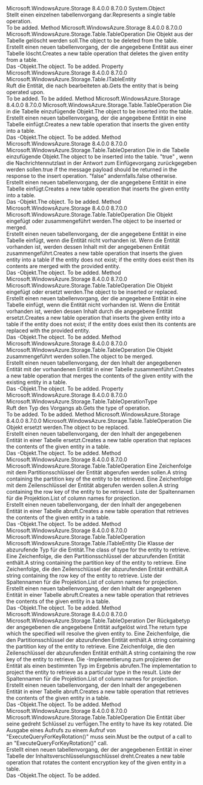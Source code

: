 <Type Name="TableOperation" FullName="Microsoft.WindowsAzure.Storage.Table.TableOperation">
  <TypeSignature Language="C#" Value="public class TableOperation" />
  <TypeSignature Language="ILAsm" Value=".class public auto ansi beforefieldinit TableOperation extends System.Object" />
  <TypeSignature Language="DocId" Value="T:Microsoft.WindowsAzure.Storage.Table.TableOperation" />
  <TypeSignature Language="VB.NET" Value="Public Class TableOperation" />
  <TypeSignature Language="F#" Value="type TableOperation = class" />
  <AssemblyInfo>
    <AssemblyName>Microsoft.WindowsAzure.Storage</AssemblyName>
    <AssemblyVersion>8.4.0.0</AssemblyVersion>
    <AssemblyVersion>8.7.0.0</AssemblyVersion>
  </AssemblyInfo>
  <Base>
    <BaseTypeName>System.Object</BaseTypeName>
  </Base>
  <Interfaces />
  <Docs>
    <summary>
            <span data-ttu-id="18543-101">Stellt einen einzelnen tabellenvorgang dar.</span><span class="sxs-lookup"><span data-stu-id="18543-101">Represents a single table operation.</span></span>
            </summary>
    <remarks>To be added.</remarks>
  </Docs>
  <Members>
    <Member MemberName="Delete">
      <MemberSignature Language="C#" Value="public static Microsoft.WindowsAzure.Storage.Table.TableOperation Delete (Microsoft.WindowsAzure.Storage.Table.ITableEntity entity);" />
      <MemberSignature Language="ILAsm" Value=".method public static hidebysig class Microsoft.WindowsAzure.Storage.Table.TableOperation Delete(class Microsoft.WindowsAzure.Storage.Table.ITableEntity entity) cil managed" />
      <MemberSignature Language="DocId" Value="M:Microsoft.WindowsAzure.Storage.Table.TableOperation.Delete(Microsoft.WindowsAzure.Storage.Table.ITableEntity)" />
      <MemberSignature Language="VB.NET" Value="Public Shared Function Delete (entity As ITableEntity) As TableOperation" />
      <MemberSignature Language="F#" Value="static member Delete : Microsoft.WindowsAzure.Storage.Table.ITableEntity -&gt; Microsoft.WindowsAzure.Storage.Table.TableOperation" Usage="Microsoft.WindowsAzure.Storage.Table.TableOperation.Delete entity" />
      <MemberType>Method</MemberType>
      <AssemblyInfo>
        <AssemblyName>Microsoft.WindowsAzure.Storage</AssemblyName>
        <AssemblyVersion>8.4.0.0</AssemblyVersion>
        <AssemblyVersion>8.7.0.0</AssemblyVersion>
      </AssemblyInfo>
      <ReturnValue>
        <ReturnType>Microsoft.WindowsAzure.Storage.Table.TableOperation</ReturnType>
      </ReturnValue>
      <Parameters>
        <Parameter Name="entity" Type="Microsoft.WindowsAzure.Storage.Table.ITableEntity" />
      </Parameters>
      <Docs>
        <param name="entity"><span data-ttu-id="18543-102">Die <see cref="T:Microsoft.WindowsAzure.Storage.Table.ITableEntity" /> Objekt aus der Tabelle gelöscht werden soll.</span><span class="sxs-lookup"><span data-stu-id="18543-102">The <see cref="T:Microsoft.WindowsAzure.Storage.Table.ITableEntity" /> object to be deleted from the table.</span></span></param>
        <summary>
            <span data-ttu-id="18543-103">Erstellt einen neuen tabellenvorgang, der die angegebene Entität aus einer Tabelle löscht.</span><span class="sxs-lookup"><span data-stu-id="18543-103">Creates a new table operation that deletes the given entity from a table.</span></span>
            </summary>
        <returns><span data-ttu-id="18543-104">Das <see cref="T:Microsoft.WindowsAzure.Storage.Table.TableOperation" />-Objekt.</span><span class="sxs-lookup"><span data-stu-id="18543-104">The <see cref="T:Microsoft.WindowsAzure.Storage.Table.TableOperation" /> object.</span></span></returns>
        <remarks>To be added.</remarks>
      </Docs>
    </Member>
    <Member MemberName="Entity">
      <MemberSignature Language="C#" Value="public Microsoft.WindowsAzure.Storage.Table.ITableEntity Entity { get; }" />
      <MemberSignature Language="ILAsm" Value=".property instance class Microsoft.WindowsAzure.Storage.Table.ITableEntity Entity" />
      <MemberSignature Language="DocId" Value="P:Microsoft.WindowsAzure.Storage.Table.TableOperation.Entity" />
      <MemberSignature Language="VB.NET" Value="Public ReadOnly Property Entity As ITableEntity" />
      <MemberSignature Language="F#" Value="member this.Entity : Microsoft.WindowsAzure.Storage.Table.ITableEntity" Usage="Microsoft.WindowsAzure.Storage.Table.TableOperation.Entity" />
      <MemberType>Property</MemberType>
      <AssemblyInfo>
        <AssemblyName>Microsoft.WindowsAzure.Storage</AssemblyName>
        <AssemblyVersion>8.4.0.0</AssemblyVersion>
        <AssemblyVersion>8.7.0.0</AssemblyVersion>
      </AssemblyInfo>
      <ReturnValue>
        <ReturnType>Microsoft.WindowsAzure.Storage.Table.ITableEntity</ReturnType>
      </ReturnValue>
      <Docs>
        <summary>
            <span data-ttu-id="18543-105">Ruft die Entität, die nach bearbeiteten ab.</span><span class="sxs-lookup"><span data-stu-id="18543-105">Gets the entity that is being operated upon.</span></span>
            </summary>
        <value>To be added.</value>
        <remarks>To be added.</remarks>
      </Docs>
    </Member>
    <Member MemberName="Insert">
      <MemberSignature Language="C#" Value="public static Microsoft.WindowsAzure.Storage.Table.TableOperation Insert (Microsoft.WindowsAzure.Storage.Table.ITableEntity entity);" />
      <MemberSignature Language="ILAsm" Value=".method public static hidebysig class Microsoft.WindowsAzure.Storage.Table.TableOperation Insert(class Microsoft.WindowsAzure.Storage.Table.ITableEntity entity) cil managed" />
      <MemberSignature Language="DocId" Value="M:Microsoft.WindowsAzure.Storage.Table.TableOperation.Insert(Microsoft.WindowsAzure.Storage.Table.ITableEntity)" />
      <MemberSignature Language="VB.NET" Value="Public Shared Function Insert (entity As ITableEntity) As TableOperation" />
      <MemberSignature Language="F#" Value="static member Insert : Microsoft.WindowsAzure.Storage.Table.ITableEntity -&gt; Microsoft.WindowsAzure.Storage.Table.TableOperation" Usage="Microsoft.WindowsAzure.Storage.Table.TableOperation.Insert entity" />
      <MemberType>Method</MemberType>
      <AssemblyInfo>
        <AssemblyName>Microsoft.WindowsAzure.Storage</AssemblyName>
        <AssemblyVersion>8.4.0.0</AssemblyVersion>
        <AssemblyVersion>8.7.0.0</AssemblyVersion>
      </AssemblyInfo>
      <ReturnValue>
        <ReturnType>Microsoft.WindowsAzure.Storage.Table.TableOperation</ReturnType>
      </ReturnValue>
      <Parameters>
        <Parameter Name="entity" Type="Microsoft.WindowsAzure.Storage.Table.ITableEntity" />
      </Parameters>
      <Docs>
        <param name="entity"><span data-ttu-id="18543-106">Die <see cref="T:Microsoft.WindowsAzure.Storage.Table.ITableEntity" /> in die Tabelle einzufügende Objekt.</span><span class="sxs-lookup"><span data-stu-id="18543-106">The <see cref="T:Microsoft.WindowsAzure.Storage.Table.ITableEntity" /> object to be inserted into the table.</span></span></param>
        <summary>
            <span data-ttu-id="18543-107">Erstellt einen neuen tabellenvorgang, der die angegebene Entität in eine Tabelle einfügt.</span><span class="sxs-lookup"><span data-stu-id="18543-107">Creates a new table operation that inserts the given entity into a table.</span></span>
            </summary>
        <returns><span data-ttu-id="18543-108">Das <see cref="T:Microsoft.WindowsAzure.Storage.Table.TableOperation" />-Objekt.</span><span class="sxs-lookup"><span data-stu-id="18543-108">The <see cref="T:Microsoft.WindowsAzure.Storage.Table.TableOperation" /> object.</span></span></returns>
        <remarks>To be added.</remarks>
      </Docs>
    </Member>
    <Member MemberName="Insert">
      <MemberSignature Language="C#" Value="public static Microsoft.WindowsAzure.Storage.Table.TableOperation Insert (Microsoft.WindowsAzure.Storage.Table.ITableEntity entity, bool echoContent);" />
      <MemberSignature Language="ILAsm" Value=".method public static hidebysig class Microsoft.WindowsAzure.Storage.Table.TableOperation Insert(class Microsoft.WindowsAzure.Storage.Table.ITableEntity entity, bool echoContent) cil managed" />
      <MemberSignature Language="DocId" Value="M:Microsoft.WindowsAzure.Storage.Table.TableOperation.Insert(Microsoft.WindowsAzure.Storage.Table.ITableEntity,System.Boolean)" />
      <MemberSignature Language="VB.NET" Value="Public Shared Function Insert (entity As ITableEntity, echoContent As Boolean) As TableOperation" />
      <MemberSignature Language="F#" Value="static member Insert : Microsoft.WindowsAzure.Storage.Table.ITableEntity * bool -&gt; Microsoft.WindowsAzure.Storage.Table.TableOperation" Usage="Microsoft.WindowsAzure.Storage.Table.TableOperation.Insert (entity, echoContent)" />
      <MemberType>Method</MemberType>
      <AssemblyInfo>
        <AssemblyName>Microsoft.WindowsAzure.Storage</AssemblyName>
        <AssemblyVersion>8.4.0.0</AssemblyVersion>
        <AssemblyVersion>8.7.0.0</AssemblyVersion>
      </AssemblyInfo>
      <ReturnValue>
        <ReturnType>Microsoft.WindowsAzure.Storage.Table.TableOperation</ReturnType>
      </ReturnValue>
      <Parameters>
        <Parameter Name="entity" Type="Microsoft.WindowsAzure.Storage.Table.ITableEntity" />
        <Parameter Name="echoContent" Type="System.Boolean" />
      </Parameters>
      <Docs>
        <param name="entity"><span data-ttu-id="18543-109">Die <see cref="T:Microsoft.WindowsAzure.Storage.Table.ITableEntity" /> in die Tabelle einzufügende Objekt.</span><span class="sxs-lookup"><span data-stu-id="18543-109">The <see cref="T:Microsoft.WindowsAzure.Storage.Table.ITableEntity" /> object to be inserted into the table.</span></span></param>
        <param name="echoContent">
          <span data-ttu-id="18543-110"><c>"true"</c> , wenn die Nachrichtennutzlast in der Antwort zum Einfügevorgang zurückgegeben werden sollen.</span><span class="sxs-lookup"><span data-stu-id="18543-110"><c>true</c> if the message payload should be returned in the response to the insert operation.</span></span> <span data-ttu-id="18543-111"><c>"false"</c> andernfalls.</span><span class="sxs-lookup"><span data-stu-id="18543-111"><c>false</c> otherwise.</span></span></param>
        <summary>
            <span data-ttu-id="18543-112">Erstellt einen neuen tabellenvorgang, der die angegebene Entität in eine Tabelle einfügt.</span><span class="sxs-lookup"><span data-stu-id="18543-112">Creates a new table operation that inserts the given entity into a table.</span></span>
            </summary>
        <returns><span data-ttu-id="18543-113">Das <see cref="T:Microsoft.WindowsAzure.Storage.Table.TableOperation" />-Objekt.</span><span class="sxs-lookup"><span data-stu-id="18543-113">The <see cref="T:Microsoft.WindowsAzure.Storage.Table.TableOperation" /> object.</span></span></returns>
        <remarks>To be added.</remarks>
      </Docs>
    </Member>
    <Member MemberName="InsertOrMerge">
      <MemberSignature Language="C#" Value="public static Microsoft.WindowsAzure.Storage.Table.TableOperation InsertOrMerge (Microsoft.WindowsAzure.Storage.Table.ITableEntity entity);" />
      <MemberSignature Language="ILAsm" Value=".method public static hidebysig class Microsoft.WindowsAzure.Storage.Table.TableOperation InsertOrMerge(class Microsoft.WindowsAzure.Storage.Table.ITableEntity entity) cil managed" />
      <MemberSignature Language="DocId" Value="M:Microsoft.WindowsAzure.Storage.Table.TableOperation.InsertOrMerge(Microsoft.WindowsAzure.Storage.Table.ITableEntity)" />
      <MemberSignature Language="VB.NET" Value="Public Shared Function InsertOrMerge (entity As ITableEntity) As TableOperation" />
      <MemberSignature Language="F#" Value="static member InsertOrMerge : Microsoft.WindowsAzure.Storage.Table.ITableEntity -&gt; Microsoft.WindowsAzure.Storage.Table.TableOperation" Usage="Microsoft.WindowsAzure.Storage.Table.TableOperation.InsertOrMerge entity" />
      <MemberType>Method</MemberType>
      <AssemblyInfo>
        <AssemblyName>Microsoft.WindowsAzure.Storage</AssemblyName>
        <AssemblyVersion>8.4.0.0</AssemblyVersion>
        <AssemblyVersion>8.7.0.0</AssemblyVersion>
      </AssemblyInfo>
      <ReturnValue>
        <ReturnType>Microsoft.WindowsAzure.Storage.Table.TableOperation</ReturnType>
      </ReturnValue>
      <Parameters>
        <Parameter Name="entity" Type="Microsoft.WindowsAzure.Storage.Table.ITableEntity" />
      </Parameters>
      <Docs>
        <param name="entity"><span data-ttu-id="18543-114">Die <see cref="T:Microsoft.WindowsAzure.Storage.Table.ITableEntity" /> Objekt eingefügt oder zusammengeführt werden.</span><span class="sxs-lookup"><span data-stu-id="18543-114">The <see cref="T:Microsoft.WindowsAzure.Storage.Table.ITableEntity" /> object to be inserted or merged.</span></span></param>
        <summary>
            <span data-ttu-id="18543-115">Erstellt einen neuen tabellenvorgang, der die angegebene Entität in eine Tabelle einfügt, wenn die Entität nicht vorhanden ist. Wenn die Entität vorhanden ist, werden dessen Inhalt mit der angegebenen Entität zusammengeführt.</span><span class="sxs-lookup"><span data-stu-id="18543-115">Creates a new table operation that inserts the given entity into a table if the entity does not exist; if the entity does exist then its contents are merged with the provided entity.</span></span>
            </summary>
        <returns><span data-ttu-id="18543-116">Das <see cref="T:Microsoft.WindowsAzure.Storage.Table.TableOperation" />-Objekt.</span><span class="sxs-lookup"><span data-stu-id="18543-116">The <see cref="T:Microsoft.WindowsAzure.Storage.Table.TableOperation" /> object.</span></span></returns>
        <remarks>To be added.</remarks>
      </Docs>
    </Member>
    <Member MemberName="InsertOrReplace">
      <MemberSignature Language="C#" Value="public static Microsoft.WindowsAzure.Storage.Table.TableOperation InsertOrReplace (Microsoft.WindowsAzure.Storage.Table.ITableEntity entity);" />
      <MemberSignature Language="ILAsm" Value=".method public static hidebysig class Microsoft.WindowsAzure.Storage.Table.TableOperation InsertOrReplace(class Microsoft.WindowsAzure.Storage.Table.ITableEntity entity) cil managed" />
      <MemberSignature Language="DocId" Value="M:Microsoft.WindowsAzure.Storage.Table.TableOperation.InsertOrReplace(Microsoft.WindowsAzure.Storage.Table.ITableEntity)" />
      <MemberSignature Language="VB.NET" Value="Public Shared Function InsertOrReplace (entity As ITableEntity) As TableOperation" />
      <MemberSignature Language="F#" Value="static member InsertOrReplace : Microsoft.WindowsAzure.Storage.Table.ITableEntity -&gt; Microsoft.WindowsAzure.Storage.Table.TableOperation" Usage="Microsoft.WindowsAzure.Storage.Table.TableOperation.InsertOrReplace entity" />
      <MemberType>Method</MemberType>
      <AssemblyInfo>
        <AssemblyName>Microsoft.WindowsAzure.Storage</AssemblyName>
        <AssemblyVersion>8.4.0.0</AssemblyVersion>
        <AssemblyVersion>8.7.0.0</AssemblyVersion>
      </AssemblyInfo>
      <ReturnValue>
        <ReturnType>Microsoft.WindowsAzure.Storage.Table.TableOperation</ReturnType>
      </ReturnValue>
      <Parameters>
        <Parameter Name="entity" Type="Microsoft.WindowsAzure.Storage.Table.ITableEntity" />
      </Parameters>
      <Docs>
        <param name="entity"><span data-ttu-id="18543-117">Die <see cref="T:Microsoft.WindowsAzure.Storage.Table.ITableEntity" /> Objekt eingefügt oder ersetzt werden.</span><span class="sxs-lookup"><span data-stu-id="18543-117">The <see cref="T:Microsoft.WindowsAzure.Storage.Table.ITableEntity" /> object to be inserted or replaced.</span></span></param>
        <summary>
            <span data-ttu-id="18543-118">Erstellt einen neuen tabellenvorgang, der die angegebene Entität in eine Tabelle einfügt, wenn die Entität nicht vorhanden ist. Wenn die Entität vorhanden ist, werden dessen Inhalt durch die angegebene Entität ersetzt.</span><span class="sxs-lookup"><span data-stu-id="18543-118">Creates a new table operation that inserts the given entity into a table if the entity does not exist; if the entity does exist then its contents are replaced with the provided entity.</span></span>
            </summary>
        <returns><span data-ttu-id="18543-119">Das <see cref="T:Microsoft.WindowsAzure.Storage.Table.TableOperation" />-Objekt.</span><span class="sxs-lookup"><span data-stu-id="18543-119">The <see cref="T:Microsoft.WindowsAzure.Storage.Table.TableOperation" /> object.</span></span></returns>
        <remarks>To be added.</remarks>
      </Docs>
    </Member>
    <Member MemberName="Merge">
      <MemberSignature Language="C#" Value="public static Microsoft.WindowsAzure.Storage.Table.TableOperation Merge (Microsoft.WindowsAzure.Storage.Table.ITableEntity entity);" />
      <MemberSignature Language="ILAsm" Value=".method public static hidebysig class Microsoft.WindowsAzure.Storage.Table.TableOperation Merge(class Microsoft.WindowsAzure.Storage.Table.ITableEntity entity) cil managed" />
      <MemberSignature Language="DocId" Value="M:Microsoft.WindowsAzure.Storage.Table.TableOperation.Merge(Microsoft.WindowsAzure.Storage.Table.ITableEntity)" />
      <MemberSignature Language="VB.NET" Value="Public Shared Function Merge (entity As ITableEntity) As TableOperation" />
      <MemberSignature Language="F#" Value="static member Merge : Microsoft.WindowsAzure.Storage.Table.ITableEntity -&gt; Microsoft.WindowsAzure.Storage.Table.TableOperation" Usage="Microsoft.WindowsAzure.Storage.Table.TableOperation.Merge entity" />
      <MemberType>Method</MemberType>
      <AssemblyInfo>
        <AssemblyName>Microsoft.WindowsAzure.Storage</AssemblyName>
        <AssemblyVersion>8.4.0.0</AssemblyVersion>
        <AssemblyVersion>8.7.0.0</AssemblyVersion>
      </AssemblyInfo>
      <ReturnValue>
        <ReturnType>Microsoft.WindowsAzure.Storage.Table.TableOperation</ReturnType>
      </ReturnValue>
      <Parameters>
        <Parameter Name="entity" Type="Microsoft.WindowsAzure.Storage.Table.ITableEntity" />
      </Parameters>
      <Docs>
        <param name="entity"><span data-ttu-id="18543-120">Die <see cref="T:Microsoft.WindowsAzure.Storage.Table.ITableEntity" /> Objekt zusammengeführt werden sollen.</span><span class="sxs-lookup"><span data-stu-id="18543-120">The <see cref="T:Microsoft.WindowsAzure.Storage.Table.ITableEntity" /> object to be merged.</span></span></param>
        <summary>
            <span data-ttu-id="18543-121">Erstellt einen neuen tabellenvorgang, der den Inhalt der angegebenen Entität mit der vorhandenen Entität in einer Tabelle zusammenführt.</span><span class="sxs-lookup"><span data-stu-id="18543-121">Creates a new table operation that merges the contents of the given entity with the existing entity in a table.</span></span>
            </summary>
        <returns><span data-ttu-id="18543-122">Das <see cref="T:Microsoft.WindowsAzure.Storage.Table.TableOperation" />-Objekt.</span><span class="sxs-lookup"><span data-stu-id="18543-122">The <see cref="T:Microsoft.WindowsAzure.Storage.Table.TableOperation" /> object.</span></span></returns>
        <remarks>To be added.</remarks>
      </Docs>
    </Member>
    <Member MemberName="OperationType">
      <MemberSignature Language="C#" Value="public Microsoft.WindowsAzure.Storage.Table.TableOperationType OperationType { get; }" />
      <MemberSignature Language="ILAsm" Value=".property instance valuetype Microsoft.WindowsAzure.Storage.Table.TableOperationType OperationType" />
      <MemberSignature Language="DocId" Value="P:Microsoft.WindowsAzure.Storage.Table.TableOperation.OperationType" />
      <MemberSignature Language="VB.NET" Value="Public ReadOnly Property OperationType As TableOperationType" />
      <MemberSignature Language="F#" Value="member this.OperationType : Microsoft.WindowsAzure.Storage.Table.TableOperationType" Usage="Microsoft.WindowsAzure.Storage.Table.TableOperation.OperationType" />
      <MemberType>Property</MemberType>
      <AssemblyInfo>
        <AssemblyName>Microsoft.WindowsAzure.Storage</AssemblyName>
        <AssemblyVersion>8.4.0.0</AssemblyVersion>
        <AssemblyVersion>8.7.0.0</AssemblyVersion>
      </AssemblyInfo>
      <ReturnValue>
        <ReturnType>Microsoft.WindowsAzure.Storage.Table.TableOperationType</ReturnType>
      </ReturnValue>
      <Docs>
        <summary>
            <span data-ttu-id="18543-123">Ruft den Typ des Vorgangs ab.</span><span class="sxs-lookup"><span data-stu-id="18543-123">Gets the type of operation.</span></span>
            </summary>
        <value>To be added.</value>
        <remarks>To be added.</remarks>
      </Docs>
    </Member>
    <Member MemberName="Replace">
      <MemberSignature Language="C#" Value="public static Microsoft.WindowsAzure.Storage.Table.TableOperation Replace (Microsoft.WindowsAzure.Storage.Table.ITableEntity entity);" />
      <MemberSignature Language="ILAsm" Value=".method public static hidebysig class Microsoft.WindowsAzure.Storage.Table.TableOperation Replace(class Microsoft.WindowsAzure.Storage.Table.ITableEntity entity) cil managed" />
      <MemberSignature Language="DocId" Value="M:Microsoft.WindowsAzure.Storage.Table.TableOperation.Replace(Microsoft.WindowsAzure.Storage.Table.ITableEntity)" />
      <MemberSignature Language="VB.NET" Value="Public Shared Function Replace (entity As ITableEntity) As TableOperation" />
      <MemberSignature Language="F#" Value="static member Replace : Microsoft.WindowsAzure.Storage.Table.ITableEntity -&gt; Microsoft.WindowsAzure.Storage.Table.TableOperation" Usage="Microsoft.WindowsAzure.Storage.Table.TableOperation.Replace entity" />
      <MemberType>Method</MemberType>
      <AssemblyInfo>
        <AssemblyName>Microsoft.WindowsAzure.Storage</AssemblyName>
        <AssemblyVersion>8.4.0.0</AssemblyVersion>
        <AssemblyVersion>8.7.0.0</AssemblyVersion>
      </AssemblyInfo>
      <ReturnValue>
        <ReturnType>Microsoft.WindowsAzure.Storage.Table.TableOperation</ReturnType>
      </ReturnValue>
      <Parameters>
        <Parameter Name="entity" Type="Microsoft.WindowsAzure.Storage.Table.ITableEntity" />
      </Parameters>
      <Docs>
        <param name="entity"><span data-ttu-id="18543-124">Die <see cref="T:Microsoft.WindowsAzure.Storage.Table.ITableEntity" /> Objekt ersetzt werden.</span><span class="sxs-lookup"><span data-stu-id="18543-124">The <see cref="T:Microsoft.WindowsAzure.Storage.Table.ITableEntity" /> object to be replaced.</span></span></param>
        <summary>
            <span data-ttu-id="18543-125">Erstellt einen neuen tabellenvorgang, der den Inhalt der angegebenen Entität in einer Tabelle ersetzt.</span><span class="sxs-lookup"><span data-stu-id="18543-125">Creates a new table operation that replaces the contents of the given entity in a table.</span></span>
            </summary>
        <returns><span data-ttu-id="18543-126">Das <see cref="T:Microsoft.WindowsAzure.Storage.Table.TableOperation" />-Objekt.</span><span class="sxs-lookup"><span data-stu-id="18543-126">The <see cref="T:Microsoft.WindowsAzure.Storage.Table.TableOperation" /> object.</span></span></returns>
        <remarks>To be added.</remarks>
      </Docs>
    </Member>
    <Member MemberName="Retrieve">
      <MemberSignature Language="C#" Value="public static Microsoft.WindowsAzure.Storage.Table.TableOperation Retrieve (string partitionKey, string rowkey, System.Collections.Generic.List&lt;string&gt; selectedColumns = null);" />
      <MemberSignature Language="ILAsm" Value=".method public static hidebysig class Microsoft.WindowsAzure.Storage.Table.TableOperation Retrieve(string partitionKey, string rowkey, class System.Collections.Generic.List`1&lt;string&gt; selectedColumns) cil managed" />
      <MemberSignature Language="DocId" Value="M:Microsoft.WindowsAzure.Storage.Table.TableOperation.Retrieve(System.String,System.String,System.Collections.Generic.List{System.String})" />
      <MemberSignature Language="VB.NET" Value="Public Shared Function Retrieve (partitionKey As String, rowkey As String, Optional selectedColumns As List(Of String) = null) As TableOperation" />
      <MemberSignature Language="F#" Value="static member Retrieve : string * string * System.Collections.Generic.List&lt;string&gt; -&gt; Microsoft.WindowsAzure.Storage.Table.TableOperation" Usage="Microsoft.WindowsAzure.Storage.Table.TableOperation.Retrieve (partitionKey, rowkey, selectedColumns)" />
      <MemberType>Method</MemberType>
      <AssemblyInfo>
        <AssemblyName>Microsoft.WindowsAzure.Storage</AssemblyName>
        <AssemblyVersion>8.4.0.0</AssemblyVersion>
        <AssemblyVersion>8.7.0.0</AssemblyVersion>
      </AssemblyInfo>
      <ReturnValue>
        <ReturnType>Microsoft.WindowsAzure.Storage.Table.TableOperation</ReturnType>
      </ReturnValue>
      <Parameters>
        <Parameter Name="partitionKey" Type="System.String" />
        <Parameter Name="rowkey" Type="System.String" />
        <Parameter Name="selectedColumns" Type="System.Collections.Generic.List&lt;System.String&gt;" />
      </Parameters>
      <Docs>
        <param name="partitionKey"><span data-ttu-id="18543-127">Eine Zeichenfolge mit dem Partitionsschlüssel der Entität abgerufen werden sollen.</span><span class="sxs-lookup"><span data-stu-id="18543-127">A string containing the partition key of the entity to be retrieved.</span></span></param>
        <param name="rowkey"><span data-ttu-id="18543-128">Eine Zeichenfolge mit dem Zeilenschlüssel der Entität abgerufen werden sollen.</span><span class="sxs-lookup"><span data-stu-id="18543-128">A string containing the row key of the entity to be retrieved.</span></span></param>
        <param name="selectedColumns"><span data-ttu-id="18543-129">Liste der Spaltennamen für die Projektion.</span><span class="sxs-lookup"><span data-stu-id="18543-129">List of column names for projection.</span></span></param>
        <summary>
            <span data-ttu-id="18543-130">Erstellt einen neuen tabellenvorgang, der den Inhalt der angegebenen Entität in einer Tabelle abruft.</span><span class="sxs-lookup"><span data-stu-id="18543-130">Creates a new table operation that retrieves the contents of the given entity in a table.</span></span>
            </summary>
        <returns><span data-ttu-id="18543-131">Das <see cref="T:Microsoft.WindowsAzure.Storage.Table.TableOperation" />-Objekt.</span><span class="sxs-lookup"><span data-stu-id="18543-131">The <see cref="T:Microsoft.WindowsAzure.Storage.Table.TableOperation" /> object.</span></span></returns>
        <remarks>To be added.</remarks>
      </Docs>
    </Member>
    <Member MemberName="Retrieve&lt;TElement&gt;">
      <MemberSignature Language="C#" Value="public static Microsoft.WindowsAzure.Storage.Table.TableOperation Retrieve&lt;TElement&gt; (string partitionKey, string rowkey, System.Collections.Generic.List&lt;string&gt; selectColumns = null) where TElement : Microsoft.WindowsAzure.Storage.Table.ITableEntity;" />
      <MemberSignature Language="ILAsm" Value=".method public static hidebysig class Microsoft.WindowsAzure.Storage.Table.TableOperation Retrieve&lt;(class Microsoft.WindowsAzure.Storage.Table.ITableEntity) TElement&gt;(string partitionKey, string rowkey, class System.Collections.Generic.List`1&lt;string&gt; selectColumns) cil managed" />
      <MemberSignature Language="DocId" Value="M:Microsoft.WindowsAzure.Storage.Table.TableOperation.Retrieve``1(System.String,System.String,System.Collections.Generic.List{System.String})" />
      <MemberSignature Language="VB.NET" Value="Public Shared Function Retrieve(Of TElement As ITableEntity) (partitionKey As String, rowkey As String, Optional selectColumns As List(Of String) = null) As TableOperation" />
      <MemberSignature Language="F#" Value="static member Retrieve : string * string * System.Collections.Generic.List&lt;string&gt; -&gt; Microsoft.WindowsAzure.Storage.Table.TableOperation (requires 'Element :&gt; Microsoft.WindowsAzure.Storage.Table.ITableEntity)" Usage="Microsoft.WindowsAzure.Storage.Table.TableOperation.Retrieve (partitionKey, rowkey, selectColumns)" />
      <MemberType>Method</MemberType>
      <AssemblyInfo>
        <AssemblyName>Microsoft.WindowsAzure.Storage</AssemblyName>
        <AssemblyVersion>8.4.0.0</AssemblyVersion>
        <AssemblyVersion>8.7.0.0</AssemblyVersion>
      </AssemblyInfo>
      <ReturnValue>
        <ReturnType>Microsoft.WindowsAzure.Storage.Table.TableOperation</ReturnType>
      </ReturnValue>
      <TypeParameters>
        <TypeParameter Name="TElement">
          <Constraints>
            <InterfaceName>Microsoft.WindowsAzure.Storage.Table.ITableEntity</InterfaceName>
          </Constraints>
        </TypeParameter>
      </TypeParameters>
      <Parameters>
        <Parameter Name="partitionKey" Type="System.String" />
        <Parameter Name="rowkey" Type="System.String" />
        <Parameter Name="selectColumns" Type="System.Collections.Generic.List&lt;System.String&gt;" />
      </Parameters>
      <Docs>
        <typeparam name="TElement"><span data-ttu-id="18543-132">Die Klasse der abzurufende Typ für die Entität.</span><span class="sxs-lookup"><span data-stu-id="18543-132">The class of type for the entity to retrieve.</span></span></typeparam>
        <param name="partitionKey"><span data-ttu-id="18543-133">Eine Zeichenfolge, die den Partitionsschlüssel der abzurufenden Entität enthält.</span><span class="sxs-lookup"><span data-stu-id="18543-133">A string containing the partition key of the entity to retrieve.</span></span></param>
        <param name="rowkey"><span data-ttu-id="18543-134">Eine Zeichenfolge, die den Zeilenschlüssel der abzurufenden Entität enthält.</span><span class="sxs-lookup"><span data-stu-id="18543-134">A string containing the row key of the entity to retrieve.</span></span></param>
        <param name="selectColumns"><span data-ttu-id="18543-135">Liste der Spaltennamen für die Projektion.</span><span class="sxs-lookup"><span data-stu-id="18543-135">List of column names for projection.</span></span></param>
        <summary>
            <span data-ttu-id="18543-136">Erstellt einen neuen tabellenvorgang, der den Inhalt der angegebenen Entität in einer Tabelle abruft.</span><span class="sxs-lookup"><span data-stu-id="18543-136">Creates a new table operation that retrieves the contents of the given entity in a table.</span></span>
            </summary>
        <returns><span data-ttu-id="18543-137">Das <see cref="T:Microsoft.WindowsAzure.Storage.Table.TableOperation" />-Objekt.</span><span class="sxs-lookup"><span data-stu-id="18543-137">The <see cref="T:Microsoft.WindowsAzure.Storage.Table.TableOperation" /> object.</span></span></returns>
        <remarks>To be added.</remarks>
      </Docs>
    </Member>
    <Member MemberName="Retrieve&lt;TResult&gt;">
      <MemberSignature Language="C#" Value="public static Microsoft.WindowsAzure.Storage.Table.TableOperation Retrieve&lt;TResult&gt; (string partitionKey, string rowkey, Microsoft.WindowsAzure.Storage.Table.EntityResolver&lt;TResult&gt; resolver, System.Collections.Generic.List&lt;string&gt; selectedColumns = null);" />
      <MemberSignature Language="ILAsm" Value=".method public static hidebysig class Microsoft.WindowsAzure.Storage.Table.TableOperation Retrieve&lt;TResult&gt;(string partitionKey, string rowkey, class Microsoft.WindowsAzure.Storage.Table.EntityResolver`1&lt;!!TResult&gt; resolver, class System.Collections.Generic.List`1&lt;string&gt; selectedColumns) cil managed" />
      <MemberSignature Language="DocId" Value="M:Microsoft.WindowsAzure.Storage.Table.TableOperation.Retrieve``1(System.String,System.String,Microsoft.WindowsAzure.Storage.Table.EntityResolver{``0},System.Collections.Generic.List{System.String})" />
      <MemberSignature Language="VB.NET" Value="Public Shared Function Retrieve(Of TResult) (partitionKey As String, rowkey As String, resolver As EntityResolver(Of TResult), Optional selectedColumns As List(Of String) = null) As TableOperation" />
      <MemberSignature Language="F#" Value="static member Retrieve : string * string * Microsoft.WindowsAzure.Storage.Table.EntityResolver&lt;'Result&gt; * System.Collections.Generic.List&lt;string&gt; -&gt; Microsoft.WindowsAzure.Storage.Table.TableOperation" Usage="Microsoft.WindowsAzure.Storage.Table.TableOperation.Retrieve (partitionKey, rowkey, resolver, selectedColumns)" />
      <MemberType>Method</MemberType>
      <AssemblyInfo>
        <AssemblyName>Microsoft.WindowsAzure.Storage</AssemblyName>
        <AssemblyVersion>8.4.0.0</AssemblyVersion>
        <AssemblyVersion>8.7.0.0</AssemblyVersion>
      </AssemblyInfo>
      <ReturnValue>
        <ReturnType>Microsoft.WindowsAzure.Storage.Table.TableOperation</ReturnType>
      </ReturnValue>
      <TypeParameters>
        <TypeParameter Name="TResult" />
      </TypeParameters>
      <Parameters>
        <Parameter Name="partitionKey" Type="System.String" />
        <Parameter Name="rowkey" Type="System.String" />
        <Parameter Name="resolver" Type="Microsoft.WindowsAzure.Storage.Table.EntityResolver&lt;TResult&gt;" />
        <Parameter Name="selectedColumns" Type="System.Collections.Generic.List&lt;System.String&gt;" />
      </Parameters>
      <Docs>
        <typeparam name="TResult"><span data-ttu-id="18543-138">Der Rückgabetyp der angegebenen <see cref="T:Microsoft.WindowsAzure.Storage.Table.EntityResolver`1" /> die angegebene Entität aufgelöst wird.</span><span class="sxs-lookup"><span data-stu-id="18543-138">The return type which the specified <see cref="T:Microsoft.WindowsAzure.Storage.Table.EntityResolver`1" /> will resolve the given entity to.</span></span></typeparam>
        <param name="partitionKey"><span data-ttu-id="18543-139">Eine Zeichenfolge, die den Partitionsschlüssel der abzurufenden Entität enthält.</span><span class="sxs-lookup"><span data-stu-id="18543-139">A string containing the partition key of the entity to retrieve.</span></span></param>
        <param name="rowkey"><span data-ttu-id="18543-140">Eine Zeichenfolge, die den Zeilenschlüssel der abzurufenden Entität enthält.</span><span class="sxs-lookup"><span data-stu-id="18543-140">A string containing the row key of the entity to retrieve.</span></span></param>
        <param name="resolver"><span data-ttu-id="18543-141">Die <see cref="T:Microsoft.WindowsAzure.Storage.Table.EntityResolver`1" /> -Implementierung zum projizieren der Entität als einen bestimmten Typ im Ergebnis abrufen.</span><span class="sxs-lookup"><span data-stu-id="18543-141">The <see cref="T:Microsoft.WindowsAzure.Storage.Table.EntityResolver`1" /> implementation to project the entity to retrieve as a particular type in the result.</span></span></param>
        <param name="selectedColumns"><span data-ttu-id="18543-142">Liste der Spaltennamen für die Projektion.</span><span class="sxs-lookup"><span data-stu-id="18543-142">List of column names for projection.</span></span></param>
        <summary>
            <span data-ttu-id="18543-143">Erstellt einen neuen tabellenvorgang, der den Inhalt der angegebenen Entität in einer Tabelle abruft.</span><span class="sxs-lookup"><span data-stu-id="18543-143">Creates a new table operation that retrieves the contents of the given entity in a table.</span></span>
            </summary>
        <returns><span data-ttu-id="18543-144">Das <see cref="T:Microsoft.WindowsAzure.Storage.Table.TableOperation" />-Objekt.</span><span class="sxs-lookup"><span data-stu-id="18543-144">The <see cref="T:Microsoft.WindowsAzure.Storage.Table.TableOperation" /> object.</span></span></returns>
        <remarks>To be added.</remarks>
      </Docs>
    </Member>
    <Member MemberName="RotateEncryptionKey">
      <MemberSignature Language="C#" Value="public static Microsoft.WindowsAzure.Storage.Table.TableOperation RotateEncryptionKey (Microsoft.WindowsAzure.Storage.Table.KeyRotationEntity entity);" />
      <MemberSignature Language="ILAsm" Value=".method public static hidebysig class Microsoft.WindowsAzure.Storage.Table.TableOperation RotateEncryptionKey(class Microsoft.WindowsAzure.Storage.Table.KeyRotationEntity entity) cil managed" />
      <MemberSignature Language="DocId" Value="M:Microsoft.WindowsAzure.Storage.Table.TableOperation.RotateEncryptionKey(Microsoft.WindowsAzure.Storage.Table.KeyRotationEntity)" />
      <MemberSignature Language="VB.NET" Value="Public Shared Function RotateEncryptionKey (entity As KeyRotationEntity) As TableOperation" />
      <MemberSignature Language="F#" Value="static member RotateEncryptionKey : Microsoft.WindowsAzure.Storage.Table.KeyRotationEntity -&gt; Microsoft.WindowsAzure.Storage.Table.TableOperation" Usage="Microsoft.WindowsAzure.Storage.Table.TableOperation.RotateEncryptionKey entity" />
      <MemberType>Method</MemberType>
      <AssemblyInfo>
        <AssemblyName>Microsoft.WindowsAzure.Storage</AssemblyName>
        <AssemblyVersion>8.4.0.0</AssemblyVersion>
        <AssemblyVersion>8.7.0.0</AssemblyVersion>
      </AssemblyInfo>
      <ReturnValue>
        <ReturnType>Microsoft.WindowsAzure.Storage.Table.TableOperation</ReturnType>
      </ReturnValue>
      <Parameters>
        <Parameter Name="entity" Type="Microsoft.WindowsAzure.Storage.Table.KeyRotationEntity" />
      </Parameters>
      <Docs>
        <param name="entity"><span data-ttu-id="18543-145">Die <see cref="T:Microsoft.WindowsAzure.Storage.Table.KeyRotationEntity" /> Entität über seine gedreht Schlüssel zu verfügen.</span><span class="sxs-lookup"><span data-stu-id="18543-145">The <see cref="T:Microsoft.WindowsAzure.Storage.Table.KeyRotationEntity" /> entity to have its key rotated.</span></span>  <span data-ttu-id="18543-146">Die Ausgabe eines Aufrufs zu einem Aufruf von "ExecuteQueryForKeyRotation()" muss sein.</span><span class="sxs-lookup"><span data-stu-id="18543-146">Must be the output of a call to an "ExecuteQueryForKeyRotation()" call.</span></span></param>
        <summary>
            <span data-ttu-id="18543-147">Erstellt einen neuen tabellenvorgang, der der angegebenen Entität in einer Tabelle der Inhaltsverschlüsselungsschlüssel dreht.</span><span class="sxs-lookup"><span data-stu-id="18543-147">Creates a new table operation that rotates the content encryption key of the given entity in a table.</span></span>
            </summary>
        <returns><span data-ttu-id="18543-148">Das <see cref="T:Microsoft.WindowsAzure.Storage.Table.TableOperation" />-Objekt.</span><span class="sxs-lookup"><span data-stu-id="18543-148">The <see cref="T:Microsoft.WindowsAzure.Storage.Table.TableOperation" /> object.</span></span></returns>
        <remarks>To be added.</remarks>
      </Docs>
    </Member>
  </Members>
</Type>